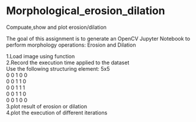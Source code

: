 # Morphological_erosion_dilation
Compuate,show and plot erosion/dilation

The goal of this assignment is to generate an OpenCV Jupyter Notebook to perform morphology operations: Erosion and Dilation<br />

1.Load image using function<br />
2.Record the execution time applied to the dataset<br />
Use the following structuring element: 5x5<br />
0	0	1	0	0<br />
0	0	1	1	0<br />
0	0	1	1	1<br />
0	0	1	1	0<br />
0	0	1	0	0<br />
3.plot result of erosion or dilation<br />
4.plot the execution of different iterations
